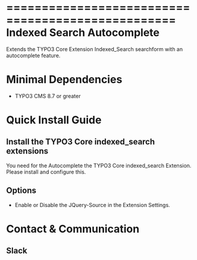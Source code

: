 ==================================================
Indexed Search Autocomplete
==================================================

Extends the TYPO3 Core Extension Indexed_Search searchform with an autocomplete feature.

Minimal Dependencies
====================

* TYPO3 CMS 8.7 or greater

Quick Install Guide
===================

Install the TYPO3 Core indexed_search extensions
------------------------------------------------

You need for the Autocomplete the TYPO3 Core indexed_search Extension. Please install and configure this.

Options
-------

* Enable or Disable the JQuery-Source in the Extension Settings.


Contact &amp; Communication
=======================

Slack
-----